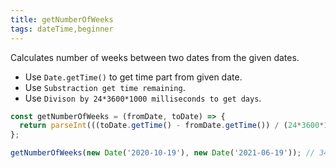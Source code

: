 ```yaml
---
title: getNumberOfWeeks
tags: dateTime,beginner
---
```


Calculates number of weeks between two dates from the given dates.

- Use `Date.getTime()` to get time part from given date.
- Use `Substraction get time remaining`.
- Use `Divison by 24*3600*1000 milliseconds to get days`.


```js
const getNumberOfWeeks = (fromDate, toDate) => {
  return parseInt(((toDate.getTime() - fromDate.getTime()) / (24*3600*1000) / 7));
};
```

```js
getNumberOfWeeks(new Date('2020-10-19'), new Date('2021-06-19')); // 34
```